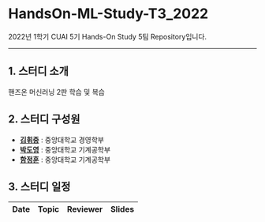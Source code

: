 # HandsOn-ML-Study-T3_2022
2022년 1학기 CUAI 5기 Hands-On Study 5팀 Repository입니다.

---
## 1. 스터디 소개
 핸즈온 머신러닝 2판 학습 및 복습

## 2. 스터디 구성원

* [**김휘중**](https://github.com/*) : 중앙대학교 경영학부
* [**박도영**](https://github.com/*) : 중앙대학교 기계공학부
* [**함정훈**](https://github.com/traphoon) : 중앙대학교 기계공학부

## 3. 스터디 일정

|       Date       | Topic | Reviewer | Slides |
|:----------------:|:----------------------------------------:|:----------:|:------:|

